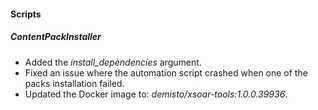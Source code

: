 
#### Scripts
##### ContentPackInstaller
- Added the *install_dependencies* argument.
- Fixed an issue where the automation script crashed when one of the packs installation failed.
- Updated the Docker image to: *demisto/xsoar-tools:1.0.0.39936*.